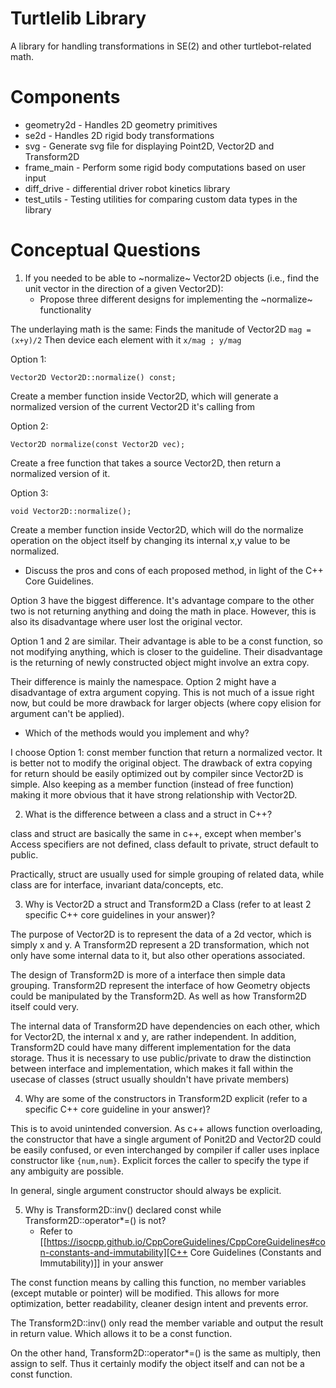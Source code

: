 # Turtlelib Library
A library for handling transformations in SE(2) and other turtlebot-related math.

# Components
- geometry2d - Handles 2D geometry primitives
- se2d - Handles 2D rigid body transformations
- svg - Generate svg file for displaying Point2D, Vector2D and Transform2D
- frame_main - Perform some rigid body computations based on user input
- diff_drive - differential driver robot kinetics library 
- test_utils - Testing utilities for comparing custom data types in the library

# Conceptual Questions
1. If you needed to be able to ~normalize~ Vector2D objects (i.e., find the unit vector in the direction of a given Vector2D):
   - Propose three different designs for implementing the ~normalize~ functionality

The underlaying math is the same: Finds the manitude of Vector2D `mag = (x+y)/2` Then device each element with it `x/mag ; y/mag`

Option 1:
```
Vector2D Vector2D::normalize() const;
```
 Create a member function inside Vector2D, which will generate a normalized version of the current Vector2D it's calling from

 Option 2:
 ```
 Vector2D normalize(const Vector2D vec);
 ```
 Create a free function that takes a source Vector2D, then return a normalized version of it.

 Option 3:
 ```
 void Vector2D::normalize();
 ```
 Create a member function inside Vector2D, which will do the normalize operation on the object itself by changing its internal x,y value to be normalized.  

   - Discuss the pros and cons of each proposed method, in light of the C++ Core Guidelines.

Option 3 have the biggest difference. It's advantage compare to the other two is not returning anything and doing the math in place. However, this is also its disadvantage where user lost the original vector.

Option 1 and 2 are similar. Their advantage is able to be a const function, so not modifying anything, which is closer to the guideline. Their disadvantage is the returning of newly constructed object might involve an extra copy.

Their difference is mainly the namespace. Option 2 might have a disadvantage of extra argument copying. This is not much of a issue right now, but could be more drawback for larger objects (where copy elision for argument can't be applied).

   - Which of the methods would you implement and why?

I choose Option 1: const member function that return a normalized vector. It is better not to modify the original object. The drawback of extra copying for return should be easily optimized out by compiler since Vector2D is simple. Also keeping as a member function (instead of free function) making it more obvious that it have strong relationship with Vector2D. 

2. What is the difference between a class and a struct in C++?

class and struct are basically the same in c++, except when member's Access specifiers are not defined, class default to private, struct default to public.

Practically, struct are usually used for simple grouping of related data, while class are for interface, invariant data/concepts, etc.

3. Why is Vector2D a struct and Transform2D a Class (refer to at least 2 specific C++ core guidelines in your answer)?

The purpose of Vector2D is to represent the data of a 2d vector, which is simply x and y. A Transform2D represent a 2D transformation, which not only have some internal data to it, but also other operations associated. 

The design of Transform2D is more of a interface then simple data grouping. Transform2D represent the interface of how Geometry objects could be manipulated by the Transform2D. As well as how Transform2D itself could very.

The internal data of Transform2D have dependencies on each other, which for Vector2D, the internal x and y, are rather independent. In addition, Transform2D could have many different implementation for the data storage. Thus it is necessary to use public/private to draw the distinction between interface and implementation, which makes it fall within the usecase of classes (struct usually shouldn't have private members)   


4. Why are some of the constructors in Transform2D explicit (refer to a specific C++ core guideline in your answer)?

This is to avoid unintended conversion. As c++ allows function overloading, the constructor that have a single argument of Ponit2D and Vector2D could be easily confused, or even interchanged by compiler if caller uses inplace constructor like `{num,num}`. Explicit forces the caller to specify the type if any ambiguity are possible.

In general, single argument constructor should always be explicit.

5. Why is Transform2D::inv() declared const while Transform2D::operator*=() is not?
   - Refer to [[https://isocpp.github.io/CppCoreGuidelines/CppCoreGuidelines#con-constants-and-immutability][C++ Core Guidelines (Constants and Immutability)]] in your answer

The const function means by calling this function, no member variables (except mutable or pointer) will be modified. This allows for more optimization, better readability, cleaner design intent and prevents error.

The Transform2D::inv() only read the member variable and output the result in return value. Which allows it to be a const function. 

On the other hand, Transform2D::operator*=() is the same as multiply, then assign to self. Thus it certainly modify the object itself and can not be a const function. 